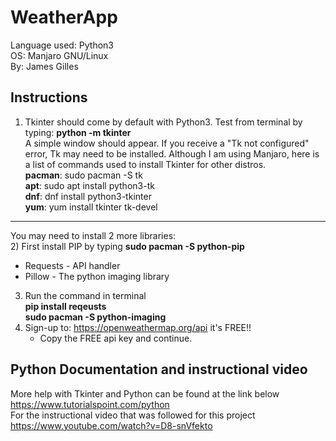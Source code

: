 # WeatherApp
Language used: Python3\
OS: Manjaro GNU/Linux\
By: James Gilles
## Instructions
1) Tkinter should come by default with Python3.
Test from terminal by typing: **python -m tkinter**\
A simple window should appear. If you receive a "Tk not configured" error, Tk may need to be installed.
Although I am using Manjaro, here is a list of commands used to install Tkinter for other distros.\
**pacman**: sudo pacman -S tk\
**apt**: sudo apt install python3-tk\
**dnf**: dnf install python3-tkinter\
**yum**: yum install tkinter tk-devel

---
You may need to install 2 more libraries: \
2) First install PIP by typing **sudo pacman -S python-pip**
* Requests - API handler
* Pillow - The python imaging library
3) Run the command in terminal\
**pip install reqeusts**\
**sudo pacman -S python-imaging**
4) Sign-up to: https://openweathermap.org/api it's FREE!!
	* Copy the FREE api key and continue.

## Python Documentation and instructional video
More help with Tkinter and Python can be found at the link below\
https://www.tutorialspoint.com/python \
For the instructional video that was followed for this project\
https://www.youtube.com/watch?v=D8-snVfekto
